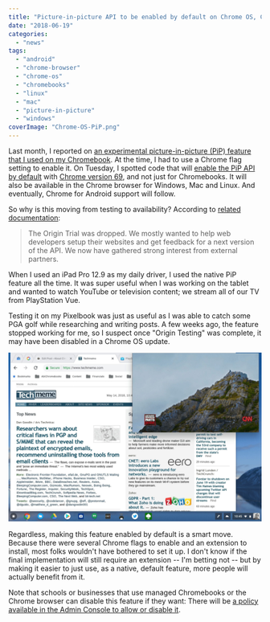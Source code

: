 ```yaml
---
title: "Picture-in-picture API to be enabled by default on Chrome OS, Chrome browser"
date: "2018-06-19"
categories: 
  - "news"
tags: 
  - "android"
  - "chrome-browser"
  - "chrome-os"
  - "chromebooks"
  - "linux"
  - "mac"
  - "picture-in-picture"
  - "windows"
coverImage: "Chrome-OS-PiP.png"
---
```


Last month, I reported on [an experimental picture-in-picture (PiP) feature that I used on my Chromebook](https://www.aboutchromebooks.com/how-to/how-to-enable-picture-in-picture-on-a-chromebook/). At the time, I had to use a Chrome flag setting to enable it. On Tuesday, I spotted code that will [enable the PiP API by default](https://chromium-review.googlesource.com/c/chromium/src/+/1090728) with [Chrome version 69](https://www.chromestatus.com/feature/5729206566649856), and not just for Chromebooks. It will also be available in the Chrome browser for Windows, Mac and Linux. And eventually, Chrome for Android support will follow.

So why is this moving from testing to availability? According to [related documentation](https://groups.google.com/a/chromium.org/forum/#!msg/blink-dev/ibVPbqBQapU/rUZIrPPLAQAJ):

> The Origin Trial was dropped. We mostly wanted to help web developers setup their websites and get feedback for a next version of the API. We now have gathered strong interest from external partners.

When I used an iPad Pro 12.9 as my daily driver, I used the native PiP feature all the time. It was super useful when I was working on the tablet and wanted to watch YouTube or television content; we stream all of our TV from PlayStation Vue.

Testing it on my Pixelbook was just as useful as I was able to catch some PGA golf while researching and writing posts. A few weeks ago, the feature stopped working for me, so I suspect once "Origin Testing" was complete, it may have been disabled in a Chrome OS update.

[![](images/Watching-Parts-Unknown-in-PIP.png)](https://www.aboutchromebooks.com/how-to/how-to-enable-picture-in-picture-on-a-chromebook/attachment/watching-parts-unknown-in-pip/)

Regardless, making this feature enabled by default is a smart move. Because there were several Chrome flags to enable and an extension to install, most folks wouldn't have bothered to set it up. I don't know if the final implementation will still require an extension -- I'm betting not -- but by making it easier to just use, as a native, default feature, more people will actually benefit from it.

Note that schools or businesses that use managed Chromebooks or the Chrome browser can disable this feature if they want: There will be [a policy available in the Admin Console to allow or disable it](https://chromium.googlesource.com/chromium/src/+/2e9a253df86bf18beaa55b5062fbf37884493bbf/third_party/blink/renderer/modules/picture_in_picture/html_video_element_picture_in_picture.cc#84).
